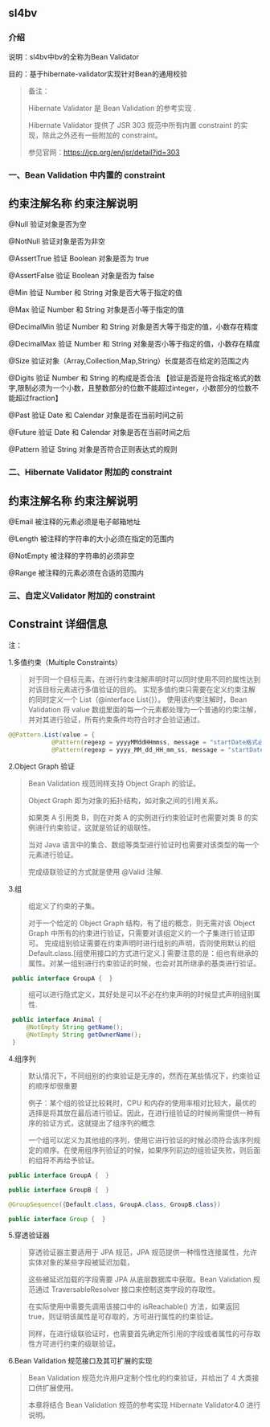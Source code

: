 ## sl4bv

### 介绍
说明：sl4bv中bv的全称为Bean Validator

目的：基于hibernate-validator实现针对Bean的通用校验

> 备注：
> 
> Hibernate Validator 是 Bean Validation 的参考实现 . 
> 
> Hibernate Validator 提供了 JSR 303 规范中所有内置 constraint 的实现，除此之外还有一些附加的 constraint。
>
> 参见官网：https://jcp.org/en/jsr/detail?id=303


### 一、Bean Validation 中内置的 constraint

约束注解名称		约束注解说明
---------------------------------------------------
@Null			验证对象是否为空

@NotNull		验证对象是否为非空

@AssertTrue		验证 Boolean 对象是否为 true

@AssertFalse	验证 Boolean 对象是否为 false

@Min			验证 Number 和 String 对象是否大等于指定的值

@Max			验证 Number 和 String 对象是否小等于指定的值

@DecimalMin		验证 Number 和 String 对象是否大等于指定的值，小数存在精度

@DecimalMax		验证 Number 和 String 对象是否小等于指定的值，小数存在精度

@Size			验证对象（Array,Collection,Map,String）长度是否在给定的范围之内

@Digits			验证 Number 和 String 的构成是否合法 【验证是否是符合指定格式的数字,限制必须为一个小数，且整数部分的位数不能超过integer，小数部分的位数不能超过fraction】

@Past			验证 Date 和 Calendar 对象是否在当前时间之前

@Future			验证 Date 和 Calendar 对象是否在当前时间之后

@Pattern		验证 String 对象是否符合正则表达式的规则


### 二、Hibernate Validator 附加的 constraint

约束注解名称		约束注解说明
---------------------------------------------------
@Email        被注释的元素必须是电子邮箱地址

@Length       被注释的字符串的大小必须在指定的范围内

@NotEmpty     被注释的字符串的必须非空

@Range        被注释的元素必须在合适的范围内


### 三、自定义Validator 附加的 constraint

Constraint    详细信息
---------------------------------------------------

注：

1.多值约束（Multiple Constraints）

> 对于同一个目标元素，在进行约束注解声明时可以同时使用不同的属性达到对该目标元素进行多值验证的目的。
> 实现多值约束只需要在定义约束注解的同时定义一个 List（@interface List{}）。
> 使用该约束注解时，Bean Validation 将 value 数组里面的每一个元素都处理为一个普通的约束注解，
> 并对其进行验证，所有约束条件均符合时才会验证通过。

```java
@@Pattern.List(value = {
            @Pattern(regexp = yyyyMMddHHmmss, message = "startDate格式必须为yyyyMMddHHmmss"),
            @Pattern(regexp = yyyy_MM_dd_HH_mm_ss, message = "startDate格式必须为yyyy_MM_dd_HH_mm_ss") })
```
            

2.Object Graph 验证

> Bean Validation 规范同样支持 Object Graph 的验证。
> 
> Object Graph 即为对象的拓扑结构，如对象之间的引用关系。
> 
> 如果类 A 引用类 B，则在对类 A 的实例进行约束验证时也需要对类 B 的实例进行约束验证，这就是验证的级联性。
> 
> 当对 Java 语言中的集合、数组等类型进行验证时也需要对该类型的每一个元素进行验证。
> 
> 完成级联验证的方式就是使用 @Valid 注解.


3.组

> 组定义了约束的子集。
> 
> 对于一个给定的 Object Graph 结构，有了组的概念，则无需对该 Object Graph 中所有的约束进行验证，只需要对该组定义的一个子集进行验证即可。
> 完成组别验证需要在约束声明时进行组别的声明，否则使用默认的组 Default.class.[组使用接口的方式进行定义.]
> 需要注意的是：组也有继承的属性。对某一组别进行约束验证的时候，也会对其所继承的基类进行验证。
> 
```java
 public interface GroupA {  } 
```
> 
> 组可以进行隐式定义，其好处是可以不必在约束声明的时候显式声明组别属性.
> 
```java
 public interface Animal { 
     @NotEmpty String getName(); 
     @NotEmpty String getOwnerName(); 
 } 
```
 
4.组序列

> 默认情况下，不同组别的约束验证是无序的，然而在某些情况下，约束验证的顺序却很重要
> 
> 例子：某个组的验证比较耗时，CPU 和内存的使用率相对比较大，最优的选择是将其放在最后进行验证。因此，在进行组验证的时候尚需提供一种有序的验证方式，这就提出了组序列的概念
> 
> 一个组可以定义为其他组的序列，使用它进行验证的时候必须符合该序列规定的顺序。在使用组序列验证的时候，如果序列前边的组验证失败，则后面的组将不再给予验证。

```java
public interface GroupA {  } 

public interface GroupB {  } 

@GroupSequence({Default.class, GroupA.class, GroupB.class}) 

public interface Group {  } 
```
 
5.穿透验证器

> 穿透验证器主要适用于 JPA 规范，JPA 规范提供一种惰性连接属性，允许实体对象的某些字段被延迟加载，
> 
> 这些被延迟加载的字段需要 JPA 从底层数据库中获取。Bean Validation 规范通过 TraversableResolver 接口来控制这类字段的存取性。
> 
> 在实际使用中需要先调用该接口中的 isReachable() 方法，如果返回 true，则证明该属性是可存取的，方可进行属性的约束验证。
> 
> 同样，在进行级联验证时，也需要首先确定所引用的字段或者属性的可存取性方可进行约束的级联验证。

6.Bean Validation 规范接口及其可扩展的实现

> Bean Validation 规范允许用户定制个性化的约束验证，并给出了 4 大类接口供扩展使用。
> 
> 本章将结合 Bean Validation 规范的参考实现 Hibernate Validator4.0 进行说明。
